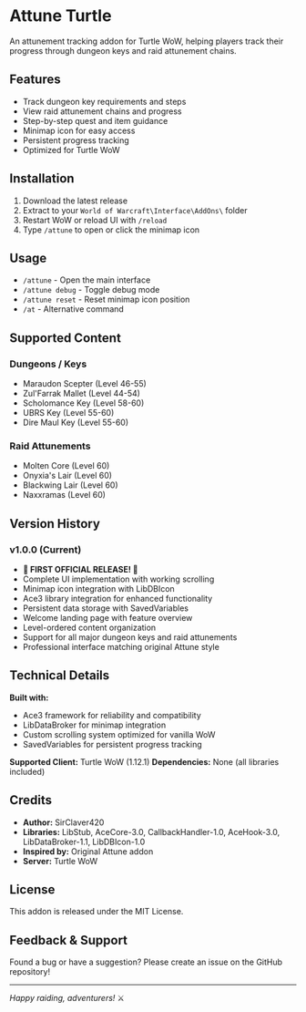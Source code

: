 # Attune Turtle

An attunement tracking addon for Turtle WoW, helping players track their progress through dungeon keys and raid attunement chains.

## Features

- Track dungeon key requirements and steps
- View raid attunement chains and progress  
- Step-by-step quest and item guidance
- Minimap icon for easy access
- Persistent progress tracking
- Optimized for Turtle WoW

## Installation

1. Download the latest release
2. Extract to your `World of Warcraft\Interface\AddOns\` folder
3. Restart WoW or reload UI with `/reload`
4. Type `/attune` to open or click the minimap icon

## Usage

- `/attune` - Open the main interface
- `/attune debug` - Toggle debug mode
- `/attune reset` - Reset minimap icon position
- `/at` - Alternative command

## Supported Content

### Dungeons / Keys
- Maraudon Scepter (Level 46-55)
- Zul'Farrak Mallet (Level 44-54)
- Scholomance Key (Level 58-60)
- UBRS Key (Level 55-60)
- Dire Maul Key (Level 55-60)

### Raid Attunements
- Molten Core (Level 60)
- Onyxia's Lair (Level 60)
- Blackwing Lair (Level 60)
- Naxxramas (Level 60)

## Version History

### v1.0.0 (Current)
- **🎉 FIRST OFFICIAL RELEASE! 🎉**
- Complete UI implementation with working scrolling
- Minimap icon integration with LibDBIcon
- Ace3 library integration for enhanced functionality
- Persistent data storage with SavedVariables
- Welcome landing page with feature overview
- Level-ordered content organization
- Support for all major dungeon keys and raid attunements
- Professional interface matching original Attune style

## Technical Details

**Built with:**
- Ace3 framework for reliability and compatibility
- LibDataBroker for minimap integration
- Custom scrolling system optimized for vanilla WoW
- SavedVariables for persistent progress tracking

**Supported Client:** Turtle WoW (1.12.1)
**Dependencies:** None (all libraries included)

## Credits

- **Author:** SirClaver420
- **Libraries:** LibStub, AceCore-3.0, CallbackHandler-1.0, AceHook-3.0, LibDataBroker-1.1, LibDBIcon-1.0
- **Inspired by:** Original Attune addon
- **Server:** Turtle WoW

## License

This addon is released under the MIT License.

## Feedback & Support

Found a bug or have a suggestion? Please create an issue on the GitHub repository!

---

*Happy raiding, adventurers!* ⚔️